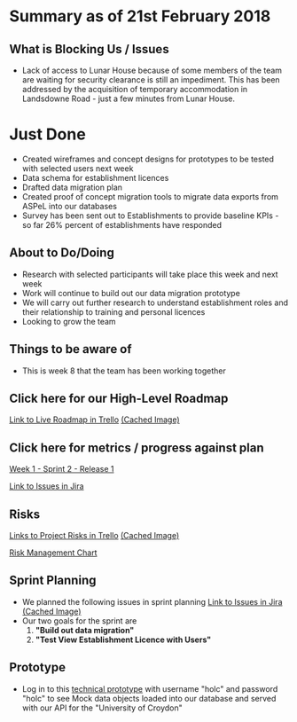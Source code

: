 # Summary as of 21st February 2018

## What is Blocking Us / Issues
* Lack of access to Lunar House because of some members of the team are waiting for security clearance is still an impediment. This has been addressed by the acquisition of temporary accommodation in Landsdowne Road - just a few minutes from Lunar House.

# Just Done
* Created wireframes and concept designs for prototypes to be tested with selected users next week
* Data schema for establishment licences
* Drafted data migration plan
* Created proof of concept migration tools to migrate data exports from ASPeL into our databases
* Survey has been sent out to Establishments to provide baseline KPIs - so far 26% percent of establishments have responded

## About to Do/Doing
* Research with selected participants will take place this week and next week
* Work will continue to build out our data migration prototype
* We will carry out further research to understand establishment roles and their relationship to training and personal licences
* Looking to grow the team

## Things to be aware of
* This is week 8 that the team has been working together

## Click here for our High-Level Roadmap
[Link to Live Roadmap in Trello](https://trello.com/b/gDQdE01u/asl-roadmap)    [\(Cached Image\)](graphs/ASLRoadMap21022018.png)

## Click here for metrics / progress against plan
[Week 1 - Sprint 2 - Release 1](graphs/progress21022018.png)

[Link to Issues in Jira](https://jira.digital.homeoffice.gov.uk/secure/RapidBoard.jspa?rapidView=261&view=planning&selectedIssue=AS-173)

## Risks
[Links to Project Risks in Trello](https://trello.com/b/VuFuCL7t/risk-register-and-kpis-asl-delivery)    [\(Cached Image\)](graphs/ASLRiskRegister21022018.png)

[Risk Management Chart](graphs/risk21022018.png)

## Sprint Planning
* We planned the following issues in sprint planning [Link to Issues in Jira](https://jira.digital.homeoffice.gov.uk/secure/RapidBoard.jspa?rapidView=261)    [\(Cached Image\)](graphs/Sprint21022018.png)
* Our two goals for the sprint are
	1.  **"Build out data migration"**
	2. **"Test View Establishment Licence with Users"**

## Prototype

* Log in to this [technical prototype](https://dev.notprod.asl.homeoffice.gov.uk/) with username "holc" and password "holc" to see Mock data objects loaded into our database and served with our API for the "University of Croydon"
